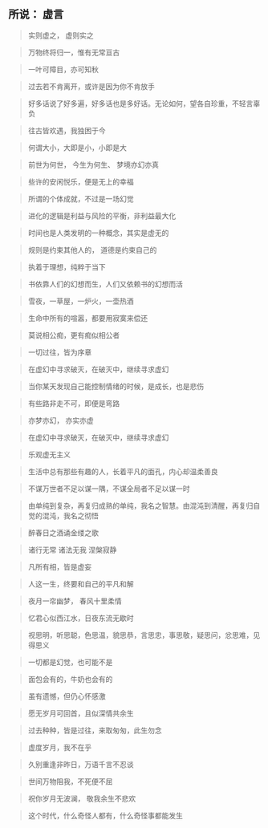 ## 所说： 虚言

> 实则虚之， 虚则实之

> 万物终将归一，惟有无常亘古

> 一叶可障目，亦可知秋

> 过去若不肯离开，或许是因为你不肯放手

> 好多话说了好多遍，好多话也是多好话。无论如何，望各自珍重，不轻言辜负

> 往古皆欢遇，我独困于今

> 何谓大小，大即是小，小即是大

> 前世为何世， 今生为何生、  梦境亦幻亦真

> 些许的安闲悦乐，便是无上的幸福

> 所谓的个体成就，不过是一场幻觉

> 进化的逻辑是利益与风险的平衡，非利益最大化

> 时间也是人类发明的一种概念，其实是虚无的

> 规则是约束其他人的， 道德是约束自己的

> 执着于理想，纯粹于当下

> 书依靠人们的幻想而生，人们又依赖书的幻想而活

> 雪夜，一草屋，一炉火，一壶热酒

> 生命中所有的喧嚣，都要用寂寞来偿还

> 莫说相公痴，更有痴似相公者

> 一切过往，皆为序章

> 在虚幻中寻求破灭，在破灭中，继续寻求虚幻

> 当你某天发现自己能控制情绪的时候，是成长，也是悲伤

> 有些路非走不可，即便是弯路

> 亦梦亦幻， 亦实亦虚

> 在虚幻中寻求破灭，在破灭中，继续寻求虚幻

> 乐观虚无主义

> 生活中总有那些有趣的人，长着平凡的面孔，内心却温柔善良

> 不谋万世者不足以谋一隅，不谋全局者不足以谋一时

> 由单纯到复杂，再复归成熟的单纯，我名之智慧。由混沌到清醒，再复归自觉的混沌，我名之彻悟

> 醉春日之酒诵金缕之歌

> 诸行无常  诸法无我  涅槃寂静

> 凡所有相，皆是虚妄

> 人这一生，终要和自己的平凡和解

> 夜月一帘幽梦， 春风十里柔情

> 忆君心似西江水，日夜东流无歇时

> 视思明，听思聪，色思温，貌思恭，言思忠，事思敬，疑思问，忿思难，见得思义

> 一切都是幻觉，也可能不是

> 面包会有的，牛奶也会有的

> 虽有遗憾，但仍心怀感激

> 愿无岁月可回首，且似深情共余生

> 过去种种，皆是过往，来取匆匆，此生勿念

> 虚度岁月，我不在乎

> 久别重逢非昨日，万语千言不忍谈

> 世间万物阻我，不死便不屈

> 祝你岁月无波澜， 敬我余生不悲欢

> 这个时代，什么奇怪人都有，什么奇怪事都能发生